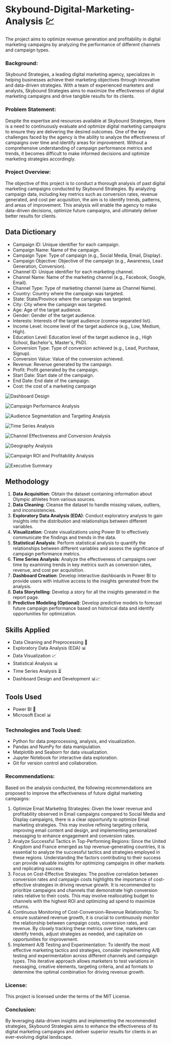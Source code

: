 # Skybound-Digital-Marketing-Analysis 💹
The project aims to optimize revenue generation and profitability in digital marketing campaigns by analyzing the performance of different channels and campaign types.

### Background:

Skybound Strategies, a leading digital marketing agency, specializes in helping businesses achieve their marketing objectives through innovative and data-driven strategies. With a team of experienced marketers and analysts, Skybound Strategies aims to maximize the effectiveness of digital marketing campaigns and drive tangible results for its clients.

### Problem Statement:

Despite the expertise and resources available at Skybound Strategies, there is a need to continuously evaluate and optimize digital marketing campaigns to ensure they are delivering the desired outcomes. One of the key challenges faced by the agency is the ability to analyze the effectiveness of campaigns over time and identify areas for improvement. Without a comprehensive understanding of campaign performance metrics and trends, it becomes difficult to make informed decisions and optimize marketing strategies accordingly.

### Project Overview:

The objective of this project is to conduct a thorough analysis of past digital marketing campaigns conducted by Skybound Strategies. By analyzing campaign data, including key metrics such as conversion rates, revenue generated, and cost per acquisition, the aim is to identify trends, patterns, and areas of improvement. This analysis will enable the agency to make data-driven decisions, optimize future campaigns, and ultimately deliver better results for clients.

## Data Dictionary
- Campaign ID: Unique identifier for each campaign.
- Campaign Name: Name of the campaign.
- Campaign Type: Type of campaign (e.g., Social Media, Email, Display).
- Campaign Objective: Objective of the campaign (e.g., Awareness, Lead Generation, Conversion).
- Channel ID: Unique identifier for each marketing channel.
- Channel Name: Name of the marketing channel (e.g., Facebook, Google, Email).
- Channel Type: Type of marketing channel (same as Channel Name).
- Country: Country where the campaign was targeted.
- State: State/Province where the campaign was targeted.
- City: City where the campaign was targeted.
- Age: Age of the target audience.
- Gender: Gender of the target audience.
- Interests: Interests of the target audience (comma-separated list).
- Income Level: Income level of the target audience (e.g., Low, Medium, High).
- Education Level: Education level of the target audience (e.g., High School, Bachelor's, Master's, PhD).
- Conversion Type: Type of conversion achieved (e.g., Lead, Purchase, Signup).
- Conversion Value: Value of the conversion achieved.
- Revenue: Revenue generated by the campaign.
- Profit: Profit generated by the campaign.
- Start Date: Start date of the campaign.
- End Date: End date of the campaign.
- Cost: the cost of a marketing campaign

![Dashboard Design](https://github.com/segunumoru1/Skybound-Digital-Marketing-Analysis/blob/main/Skybound%20Strategies%20Analysis-images-0.jpg)

![Campaign Performance Analysis](https://github.com/segunumoru1/Skybound-Digital-Marketing-Analysis/blob/main/Skybound%20Strategies%20Analysis-images-1.jpg)

![Audience Segmentation and Targeting Analysis](https://github.com/segunumoru1/Skybound-Digital-Marketing-Analysis/blob/main/Skybound%20Strategies%20Analysis-images-2.jpg)

![Time Series Analysis](https://github.com/segunumoru1/Skybound-Digital-Marketing-Analysis/blob/main/Skybound%20Strategies%20Analysis-images-3.jpg)

![Channel Effectiveness and Conversion Analysis](https://github.com/segunumoru1/Skybound-Digital-Marketing-Analysis/blob/main/Skybound%20Strategies%20Analysis-images-4.jpg)

![Geography Analysis](https://github.com/segunumoru1/Skybound-Digital-Marketing-Analysis/blob/main/Skybound%20Strategies%20Analysis-images-5.jpg)

![Campaign ROI and Profitability Analysis](https://github.com/segunumoru1/Skybound-Digital-Marketing-Analysis/blob/main/Skybound%20Strategies%20Analysis-images-6.jpg)

![Executive Summary](https://github.com/segunumoru1/Skybound-Digital-Marketing-Analysis/blob/main/Skybound%20Strategies%20Analysis-images-7.jpg)


## Methodology
1. **Data Acquisition**: Obtain the dataset containing information about Olympic athletes from various sources.
2. **Data Cleaning**: Cleanse the dataset to handle missing values, outliers, and inconsistencies.
3. **Exploratory Data Analysis (EDA)**: Conduct exploratory analysis to gain insights into the distribution and relationships between different variables.
4. **Visualization**: Create visualizations using Power BI to effectively communicate the findings and trends in the data.
5. **Statistical Analysis**: Perform statistical analysis to quantify the relationships between different variables and assess the significance of campaign performance metrics.
6. **Time Series Analysis**: Analyze the effectiveness of campaigns over time by examining trends in key metrics such as conversion rates, revenue, and cost per acquisition.
7. **Dashboard Creation**: Develop interactive dashboards in Power BI to provide users with intuitive access to the insights generated from the analysis.
8. **Data Storytelling**: Develop a story for all the insights generated in the report page.
9. **Predictive Modeling (Optional)**: Develop predictive models to forecast future campaign performance based on historical data and identify opportunities for optimization.


## Skills Applied
- Data Cleaning and Preprocessing 🧹
- Exploratory Data Analysis (EDA) 📊
- Data Visualization 📈
- Statistical Analysis 📊
- Time Series Analysis ⏳
- Dashboard Design and Development 📊📈

## Tools Used
- Power BI 💼
- Microsoft Excel 📊

### Technologies and Tools Used:

- Python for data preprocessing, analysis, and visualization.
- Pandas and NumPy for data manipulation.
- Matplotlib and Seaborn for data visualization.
- Jupyter Notebook for interactive data exploration.
- Git for version control and collaboration.

### Recommendations:

Based on the analysis conducted, the following recommendations are proposed to improve the effectiveness of future digital marketing campaigns:

1. Optimize Email Marketing Strategies: Given the lower revenue and profitability observed in Email campaigns compared to Social Media and Display campaigns, there is a clear opportunity to optimize Email marketing strategies. This may involve refining targeting criteria, improving email content and design, and implementing personalized messaging to enhance engagement and conversion rates.
2. Analyze Successful Tactics in Top-Performing Regions: Since the United Kingdom and France emerged as top revenue-generating countries, it is essential to analyze the successful tactics and strategies employed in these regions. Understanding the factors contributing to their success can provide valuable insights for optimizing campaigns in other markets and replicating success.
3. Focus on Cost-Effective Strategies: The positive correlation between conversion rates and campaign costs highlights the importance of cost-effective strategies in driving revenue growth. It is recommended to prioritize campaigns and channels that demonstrate high conversion rates relative to their costs. This may involve reallocating budget to channels with the highest ROI and optimizing ad spend to maximize returns.
4. Continuous Monitoring of Cost-Conversion-Revenue Relationship: To ensure sustained revenue growth, it is crucial to continuously monitor the relationship between campaign costs, conversion rates, and revenue. By closely tracking these metrics over time, marketers can identify trends, adjust strategies as needed, and capitalize on opportunities for improvement.
5. Implement A/B Testing and Experimentation: To identify the most effective marketing tactics and strategies, consider implementing A/B testing and experimentation across different channels and campaign types. This iterative approach allows marketers to test variations in messaging, creative elements, targeting criteria, and ad formats to determine the optimal combination for driving revenue growth.

### License:

This project is licensed under the terms of the MIT License.

### Conclusion:

By leveraging data-driven insights and implementing the recommended strategies, Skybound Strategies aims to enhance the effectiveness of its digital marketing campaigns and deliver superior results for clients in an ever-evolving digital landscape.
